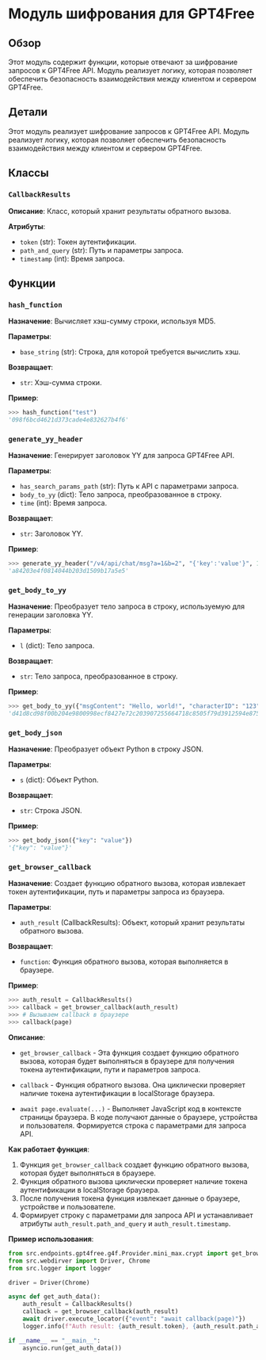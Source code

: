 # Модуль шифрования для GPT4Free

## Обзор

Этот модуль содержит функции, которые отвечают за шифрование запросов к GPT4Free API.  Модуль реализует логику, которая позволяет обеспечить безопасность взаимодействия между клиентом и сервером GPT4Free.

## Детали

Этот модуль реализует шифрование запросов к GPT4Free API.  Модуль реализует логику, которая позволяет обеспечить безопасность взаимодействия между клиентом и сервером GPT4Free.

## Классы

### `CallbackResults`

**Описание**: Класс, который хранит результаты обратного вызова. 

**Атрибуты**:

- `token` (str): Токен аутентификации.
- `path_and_query` (str): Путь и параметры запроса.
- `timestamp` (int): Время запроса.

## Функции

### `hash_function`

**Назначение**:  Вычисляет хэш-сумму строки, используя MD5.

**Параметры**:

- `base_string` (str): Строка, для которой требуется вычислить хэш.

**Возвращает**:

- `str`: Хэш-сумма строки.

**Пример**:

```python
>>> hash_function("test")
'098f6bcd4621d373cade4e832627b4f6'
```

### `generate_yy_header`

**Назначение**:  Генерирует заголовок YY для запроса GPT4Free API.

**Параметры**:

- `has_search_params_path` (str): Путь к API с параметрами запроса.
- `body_to_yy` (dict): Тело запроса, преобразованное в строку.
- `time` (int): Время запроса.

**Возвращает**:

- `str`: Заголовок YY.

**Пример**:

```python
>>> generate_yy_header("/v4/api/chat/msg?a=1&b=2", "{'key':'value'}", 1688853522)
'a84203e4f0814044b203d1509b17a5e5'
```

### `get_body_to_yy`

**Назначение**:  Преобразует тело запроса в строку, используемую для генерации заголовка YY.

**Параметры**:

- `l` (dict): Тело запроса.

**Возвращает**:

- `str`: Тело запроса, преобразованное в строку.

**Пример**:

```python
>>> get_body_to_yy({"msgContent": "Hello, world!", "characterID": "123", "chatID": "456"})
'd41d8cd98f00b204e9800998ecf8427e72c203907255664718c8505f79d3912594e875d3703c5a4599f79532f6d2e496733752495cf4097ac96070e27e2b628609b784203e4f0814044b203d1509b17a5e5d41d8cd98f00b204e9800998ecf8427e7'
```

### `get_body_json`

**Назначение**:  Преобразует объект Python в строку JSON.

**Параметры**:

- `s` (dict): Объект Python.

**Возвращает**:

- `str`: Строка JSON.

**Пример**:

```python
>>> get_body_json({"key": "value"})
'{"key": "value"}'
```

### `get_browser_callback`

**Назначение**:  Создает функцию обратного вызова, которая извлекает токен аутентификации, путь и параметры запроса из браузера.

**Параметры**:

- `auth_result` (CallbackResults): Объект, который хранит результаты обратного вызова.

**Возвращает**:

- `function`: Функция обратного вызова, которая выполняется в браузере.

**Пример**:

```python
>>> auth_result = CallbackResults()
>>> callback = get_browser_callback(auth_result)
>>> # Вызываем callback в браузере
>>> callback(page)
```

**Описание**:

- `get_browser_callback` -  Эта функция создает функцию обратного вызова, которая будет выполняться в браузере для получения токена аутентификации, пути и параметров запроса. 

-  `callback` -  Функция обратного вызова. Она циклически проверяет наличие токена аутентификации в localStorage браузера.

- `await page.evaluate(...)` -  Выполняет JavaScript код в контексте страницы браузера. В коде получают данные о браузере, устройства и пользователя. Формируется строка с параметрами для запроса API. 

**Как работает функция**:

1. Функция `get_browser_callback` создает функцию обратного вызова, которая будет выполняться в браузере. 
2.  Функция обратного вызова циклически проверяет наличие токена аутентификации в localStorage браузера.
3. После получения токена функция извлекает данные о браузере, устройстве и пользователе.
4. Формирует строку с параметрами для запроса API и устанавливает атрибуты `auth_result.path_and_query`  и  `auth_result.timestamp`.

**Пример использования**:

```python
from src.endpoints.gpt4free.g4f.Provider.mini_max.crypt import get_browser_callback, CallbackResults
from src.webdirver import Driver, Chrome
from src.logger import logger

driver = Driver(Chrome)

async def get_auth_data():
    auth_result = CallbackResults()
    callback = get_browser_callback(auth_result)
    await driver.execute_locator({"event": "await callback(page)"})
    logger.info(f"Auth result: {auth_result.token}, {auth_result.path_and_query}, {auth_result.timestamp}")

if __name__ == "__main__":
    asyncio.run(get_auth_data())

```